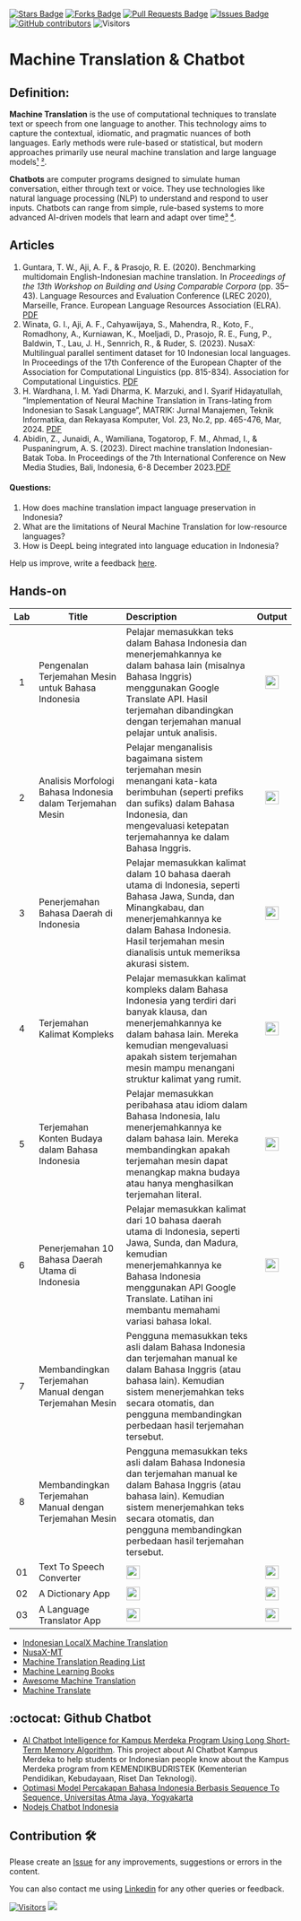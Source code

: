 <a href="https://github.com/drshahizan/special-topic-data-engineering/stargazers"><img src="https://img.shields.io/github/stars/drshahizan/special-topic-data-engineering" alt="Stars Badge"/></a>
<a href="https://github.com/drshahizan/special-topic-data-engineering/network/members"><img src="https://img.shields.io/github/forks/drshahizan/special-topic-data-engineering" alt="Forks Badge"/></a>
<a href="https://github.com/drshahizan/special-topic-data-engineering/pulls"><img src="https://img.shields.io/github/issues-pr/drshahizan/special-topic-data-engineering" alt="Pull Requests Badge"/></a>
<a href="https://github.com/drshahizan/special-topic-data-engineering/issues"><img src="https://img.shields.io/github/issues/drshahizan/special-topic-data-engineering" alt="Issues Badge"/></a>
<a href="https://github.com/drshahizan/special-topic-data-engineering/graphs/contributors"><img alt="GitHub contributors" src="https://img.shields.io/github/contributors/drshahizan/special-topic-data-engineering?color=2b9348"></a>
![Visitors](https://api.visitorbadge.io/api/visitors?path=https%3A%2F%2Fgithub.com%2Fdrshahizan%2Fspecial-topic-data-engineering&labelColor=%23d9e3f0&countColor=%23697689&style=flat)

# Machine Translation & Chatbot

## Definition:
**Machine Translation** is the use of computational techniques to translate text or speech from one language to another. This technology aims to capture the contextual, idiomatic, and pragmatic nuances of both languages. Early methods were rule-based or statistical, but modern approaches primarily use neural machine translation and large language models[¹](https://en.wikipedia.org/wiki/Machine_translation) [²](https://academic.oup.com/edited-volume/42643/chapter/358152716).

**Chatbots** are computer programs designed to simulate human conversation, either through text or voice. They use technologies like natural language processing (NLP) to understand and respond to user inputs. Chatbots can range from simple, rule-based systems to more advanced AI-driven models that learn and adapt over time[³](https://www.coursera.org/articles/what-is-a-chatbot) [⁴](https://link.springer.com/chapter/10.1007/978-3-030-49186-4_31).

## Articles
1. Guntara, T. W., Aji, A. F., & Prasojo, R. E. (2020). Benchmarking multidomain English-Indonesian machine translation. In *Proceedings of the 13th Workshop on Building and Using Comparable Corpora* (pp. 35–43). Language Resources and Evaluation Conference (LREC 2020), Marseille, France. European Language Resources Association (ELRA). [PDF](https://aclanthology.org/2020.bucc-1.6.pdf)
2. Winata, G. I., Aji, A. F., Cahyawijaya, S., Mahendra, R., Koto, F., Romadhony, A., Kurniawan, K., Moeljadi, D., Prasojo, R. E., Fung, P., Baldwin, T., Lau, J. H., Sennrich, R., & Ruder, S. (2023). NusaX: Multilingual parallel sentiment dataset for 10 Indonesian local languages. In Proceedings of the 17th Conference of the European Chapter of the Association for Computational Linguistics (pp. 815-834). Association for Computational Linguistics. [PDF](https://aclanthology.org/2023.eacl-main.57.pdf)
3. H. Wardhana, I. M. Yadi Dharma, K. Marzuki, and I. Syarif Hidayatullah, ”Implementation of Neural Machine Translation in Trans-lating from Indonesian to Sasak Language”, MATRIK: Jurnal Manajemen, Teknik Informatika, dan Rekayasa Komputer, Vol. 23, No.2, pp. 465-476, Mar, 2024. [PDF](https://www.researchgate.net/publication/379851345_Implementation_of_Neural_Machine_Translation_in_Translating_from_Indonesian_to_Sasak_Language)
4. Abidin, Z., Junaidi, A., Wamiliana, Togatorop, F. M., Ahmad, I., & Puspaningrum, A. S. (2023). Direct machine translation Indonesian-Batak Toba. In Proceedings of the 7th International Conference on New Media Studies, Bali, Indonesia, 6-8 December 2023.[PDF](http://repository.lppm.unila.ac.id/53264/1/Direct_Machine_Translation_Indonesian-Batak_Toba.pdf)

#### Questions:
1. How does machine translation impact language preservation in Indonesia?
2. What are the limitations of Neural Machine Translation for low-resource languages?
3. How is DeepL being integrated into language education in Indonesia?

Help us improve, write a feedback [here](https://tally.so/r/wbLQR1).


## Hands-on
| Lab | Title | Description | Output |
| :-----: | ----- | :------ | :------: |
| 1   | Pengenalan Terjemahan Mesin untuk Bahasa Indonesia | Pelajar memasukkan teks dalam Bahasa Indonesia dan menerjemahkannya ke dalam bahasa lain (misalnya Bahasa Inggris) menggunakan Google Translate API. Hasil terjemahan dibandingkan dengan terjemahan manual pelajar untuk analisis.    | <a href="lab/lab1.md" ><img src="../images/task.png" width="24px" height="24px" ></a>|
| 2   | Analisis Morfologi Bahasa Indonesia dalam Terjemahan Mesin | Pelajar menganalisis bagaimana sistem terjemahan mesin menangani kata-kata berimbuhan (seperti prefiks dan sufiks) dalam Bahasa Indonesia, dan mengevaluasi ketepatan terjemahannya ke dalam Bahasa Inggris. |<a href="lab/lab2.md" ><img src="../images/task.png" width="24px" height="24px" ></a>|
| 3   | Penerjemahan Bahasa Daerah di Indonesia            | Pelajar memasukkan kalimat dalam 10 bahasa daerah utama di Indonesia, seperti Bahasa Jawa, Sunda, dan Minangkabau, dan menerjemahkannya ke dalam Bahasa Indonesia. Hasil terjemahan mesin dianalisis untuk memeriksa akurasi sistem.  | <a href="lab/lab3.md" ><img src="../images/task.png" width="24px" height="24px" ></a>|
| 4   | Terjemahan Kalimat Kompleks                        | Pelajar memasukkan kalimat kompleks dalam Bahasa Indonesia yang terdiri dari banyak klausa, dan menerjemahkannya ke dalam bahasa lain. Mereka kemudian mengevaluasi apakah sistem terjemahan mesin mampu menangani struktur kalimat yang rumit. | <a href="lab/lab4.md" ><img src="../images/task.png" width="24px" height="24px" ></a>|
| 5   | Terjemahan Konten Budaya dalam Bahasa Indonesia     | Pelajar memasukkan peribahasa atau idiom dalam Bahasa Indonesia, lalu menerjemahkannya ke dalam bahasa lain. Mereka membandingkan apakah terjemahan mesin dapat menangkap makna budaya atau hanya menghasilkan terjemahan literal.     | <a href="lab/lab5.md" ><img src="../images/task.png" width="24px" height="24px" ></a>|
| 6   | Penerjemahan 10 Bahasa Daerah Utama di Indonesia   | Pelajar memasukkan kalimat dari 10 bahasa daerah utama di Indonesia, seperti Jawa, Sunda, dan Madura, kemudian menerjemahkannya ke Bahasa Indonesia menggunakan API Google Translate. Latihan ini membantu memahami variasi bahasa lokal. | <a href="lab/lab6.md" ><img src="../images/task.png" width="24px" height="24px" ></a>|
| 7   | Membandingkan Terjemahan Manual dengan Terjemahan Mesin | Pengguna memasukkan teks asli dalam Bahasa Indonesia dan terjemahan manual ke dalam Bahasa Inggris (atau bahasa lain). Kemudian sistem menerjemahkan teks secara otomatis, dan pengguna membandingkan perbedaan hasil terjemahan tersebut. |
| 8   | Membandingkan Terjemahan Manual dengan Terjemahan Mesin | Pengguna memasukkan teks asli dalam Bahasa Indonesia dan terjemahan manual ke dalam Bahasa Inggris (atau bahasa lain). Kemudian sistem menerjemahkan teks secara otomatis, dan pengguna membandingkan perbedaan hasil terjemahan tersebut. |
| 01 | Text To Speech Converter  |<a href="https://github.com/drshahizan/learn-php/tree/main/lab/js/adv/lab4" ><img src="../images/folder_info.png" width="24px" height="24px" ></a> |<a href="https://drshahizan.github.io/lab/lab4/index.html" ><img src="../images/html64.png" width="24px" height="24px" ></a>|
| 02 | A Dictionary App |<a href="https://github.com/drshahizan/learn-php/tree/main/lab/js/adv/lab5" ><img src="../images/folder_info.png" width="24px" height="24px" ></a> |<a href="https://drshahizan.github.io/lab/lab5/index.html" ><img src="../images/html64.png" width="24px" height="24px" ></a>|
| 03 | A Language Translator App|<a href="https://github.com/drshahizan/learn-php/tree/main/lab/js/adv/lab6" ><img src="../images/folder_info.png" width="24px" height="24px" ></a> |<a href="https://drshahizan.github.io/lab/lab6/index.html" ><img src="../images/html64.png" width="24px" height="24px" ></a>|

- [Indonesian LocalX Machine Translation](https://github.com/zanuura/Indonesian-LocalX-Machine-Translation)
- [NusaX-MT](https://github.com/IndoNLP/nusax/tree/main/datasets/mt)
- [Machine Translation Reading List](https://github.com/THUNLP-MT/MT-Reading-List)
- [Machine Learning Books](https://github.com/tim-hub/machine-learning-books)
- [Awesome Machine Translation](https://github.com/maidis/awesome-machine-translation)
- [Machine Translate](https://machinetranslate.org/)
  
## :octocat: Github Chatbot
- [AI Chatbot Intelligence for Kampus Merdeka Program Using Long Short-Term Memory Algorithm](https://github.com/fendy07/chatbot-AI). This project about AI Chatbot Kampus Merdeka to help students or Indonesian people know about the Kampus Merdeka program from KEMENDIKBUDRISTEK (Kementerian Pendidikan, Kebudayaan, Riset Dan Teknologi).
- [Optimasi Model Percakapan Bahasa Indonesia Berbasis Sequence To Sequence, Universitas Atma Jaya, Yogyakarta](https://github.com/DwikiWitman/Chatbot-Bahasa-Indonesia)
- [Nodejs Chatbot Indonesia](https://github.com/binsarjr/chatbot-indonesia)



## Contribution 🛠️
Please create an [Issue](https://github.com/drshahizan/special-topic-data-engineering/issues) for any improvements, suggestions or errors in the content.

You can also contact me using [Linkedin](https://www.linkedin.com/in/drshahizan/) for any other queries or feedback.

[![Visitors](https://api.visitorbadge.io/api/visitors?path=https%3A%2F%2Fgithub.com%2Fdrshahizan&labelColor=%23697689&countColor=%23555555&style=plastic)](https://visitorbadge.io/status?path=https%3A%2F%2Fgithub.com%2Fdrshahizan)
![](https://hit.yhype.me/github/profile?user_id=81284918)




